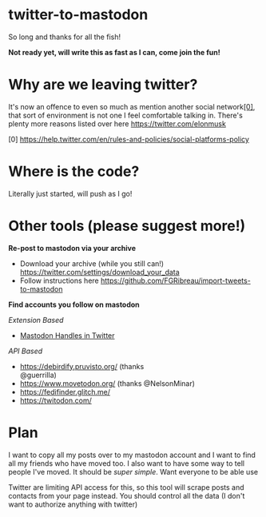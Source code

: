 # twitter-to-mastodon

So long and thanks for all the fish!

**Not ready yet, will write this as fast as I can, come join the fun!**

# Why are we leaving twitter?
It's now an offence to even so much as mention another social network[[0]](https://help.twitter.com/en/rules-and-policies/social-platforms-policy), that sort of environment is not one I feel comfortable talking in. There's plenty more reasons listed over here https://twitter.com/elonmusk

[0] https://help.twitter.com/en/rules-and-policies/social-platforms-policy

# Where is the code?
Literally just started, will push as I go!

# Other tools (please suggest more!)

**Re-post to mastodon via your archive**

- Download your archive (while you still can!)
https://twitter.com/settings/download_your_data
- Follow instructions here
https://github.com/FGRibreau/import-tweets-to-mastodon

**Find accounts you follow on mastodon**

_Extension Based_

- [Mastodon Handles in Twitter](https://chrome.google.com/webstore/detail/mastodon-handles-in-twitt/ncgejfiheecflhpoifeembagnjgigioi)

_API Based_
- https://debirdify.pruvisto.org/ (thanks  
@guerrilla)
- https://www.movetodon.org/ (thanks @NelsonMinar)
- https://fedifinder.glitch.me/
- https://twitodon.com/

# Plan

I want to copy all my posts over to my mastodon account and I want to find all my friends who have moved too. I also want to have some way to tell people I've moved. It should be _super simple_. Want everyone to be able use

Twitter are limiting API access for this, so this tool will scrape posts and contacts from your page instead. You should control all the data (I don't want to authorize anything with twitter)
